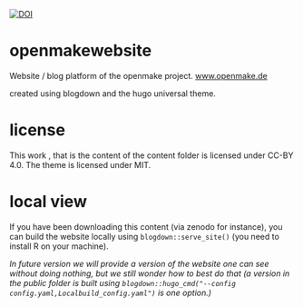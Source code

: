 [![DOI](https://zenodo.org/badge/401701200.svg)](https://zenodo.org/doi/10.5281/zenodo.10592332)

# openmakewebsite

Website / blog platform of the openmake project.
www.openmake.de

created using blogdown and the hugo universal theme.

# license

This work , that is the content of the content folder is licensed under CC-BY 4.0. 
The theme is licensed under MIT.

# local view

If you have been downloading this content (via zenodo for instance),  you can build the website locally using `blogdown::serve_site()` (you need to install R on your machine).

*In future version we will provide a version of the website one can see without doing nothing, but we still wonder how to best do that (a version in the public folder is built using `blogdown::hugo_cmd("--config config.yaml,Localbuild_config.yaml")` is one option.)*



